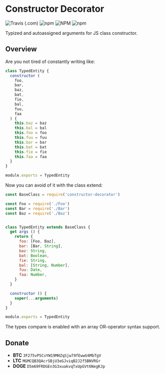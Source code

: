 # Constructor Decorator

![Travis (.com)](https://img.shields.io/travis/com/Piterden/constructor-decorator.svg?style=for-the-badge) ![npm](https://img.shields.io/npm/dt/constructor-decorator.svg?style=for-the-badge) ![NPM](https://img.shields.io/npm/l/constructor-decorator.svg?style=for-the-badge) ![npm](https://img.shields.io/npm/v/constructor-decorator.svg?style=for-the-badge)

Typized and autoassigned arguments for JS class constructor.

## Overview

Are you not tired of constantly writing like:

```js
class TypedEntity {
  constructor (
    foo,
    bar,
    baz,
    bat,
    fie,
    bal,
    fuu,
    faa
  ) {
    this.baz = baz
    this.bal = bal
    this.foo = foo
    this.fuu = fuu
    this.bar = bar
    this.bat = bat
    this.fie = fie
    this.faa = faa
  }
}

module.exports = TypedEntity
```

Now you can avoid of it with the class extend:

```js
const BaseClass = require('constructor-decorator')

const Foo = require('./Foo')
const Bar = require('./Bar')
const Baz = require('./Baz')


class TypedEntity extends BaseClass {
  get args () {
    return {
      foo: [Foo, Baz],
      bar: [Bar, String],
      baz: String,
      bat: Boolean,
      fie: String,
      bal: [String, Number],
      fuu: Date,
      faa: Number,
    }
  }

  constructor () {
    super(...arguments)
  }
}

module.exports = TypedEntity
```

The types compare is enabled with an array OR-operator syntax support.

## Donate

- **BTC** `3F275vPSCvYW19MHZqSjw79fEwwU4MbTgV`
- **LTC** `MGMCQB3QAcrSBjU3eGJviqB2J2f5BNVRGr`
- **DOGE** `D5m69FRDGEn3G3xuakvqTxUpGVt6NegKJp`
